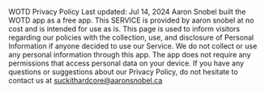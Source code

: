 WOTD Privacy Policy
Last updated: Jul 14, 2024
Aaron Snobel built the WOTD app as a free app. This SERVICE is provided by aaron snobel at no cost and is intended for use as is.
This page is used to inform visitors regarding our policies with the collection, use, and disclosure of Personal Information if anyone decided to use our Service.
We do not collect or use any personal information through this app. The app does not require any permissions that access personal data on your device.
If you have any questions or suggestions about our Privacy Policy, do not hesitate to contact us at suckithardcore@aaronsnobel.ca